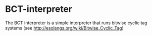 # BCT-interpreter
The BCT interpreter is a simple interpreter that runs bitwise cyclic tag systems (see http://esolangs.org/wiki/Bitwise_Cyclic_Tag)
